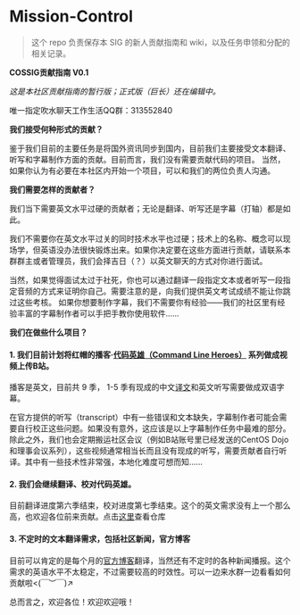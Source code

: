 # Mission-Control
> 这个 repo 负责保存本 SIG 的新人贡献指南和 wiki，以及任务申领和分配的相关记录。

**COSSIG贡献指南 V0.1**

_这是本社区贡献指南的暂行版；正式版（巨长）还在编辑中。_

唯一指定吹水聊天工作生活QQ群：313552840


**我们接受何种形式的贡献？**

鉴于我们目前的主要任务是将国外资讯同步到国内，目前我们主要接受文本翻译、听写和字幕制作方面的贡献。目前而言，我们没有需要贡献代码的项目。
当然，如果你认为有必要在本社区内开始一个项目，可以和我们的两位负责人沟通。


**我们需要怎样的贡献者？**

我们当下需要英文水平过硬的贡献者；无论是翻译、听写还是字幕（打轴）都是如此。

我们不需要你在英文水平过关的同时技术水平也过硬；技术上的名称、概念可以现场学，但英语没办法很快锻炼出来。如果你决定要在这些方面进行贡献，请联系本群群主或者管理员，我们会择吉日（？）以英文聊天的方式对你进行面试。

当然，如果觉得面试太过于社死，你也可以通过翻译一段指定文本或者听写一段指定音频的方式来证明你自己。需要注意的是，向我们提供英文考试成绩不能让你跳过这些考核。
如果你想要制作字幕，我们不需要你有经验——我们的社区里有经验丰富的字幕制作者可以手把手教你使用软件……


**我们在做些什么项目？**

#### 1. 我们目前计划将红帽的播客·[代码英雄（Command Line Heroes）](https://www.redhat.com/en/command-line-heroes) 系列做成视频上传B站。

播客是英文，目前共 9 季， 1-5 季有现成的中文[译文](https://github.com/LCTT/LCRH)和英文听写需要做成双语字幕。

在官方提供的听写（transcript）中有一些错误和文本缺失，字幕制作者可能会需要自行校正这些问题。如果没有意外，这应该是以上字幕制作任务中最难的部分。
除此之外，我们也会定期搬运社区会议（例如B站账号里已经发送的CentOS Dojo和理事会议系列），这些视频通常相当长而且没有现成的听写，需要贡献者自行听译。其中有一些技术性非常强，本地化难度可想而知……

#### 2. 我们会继续翻译、校对代码英雄。

目前翻译进度第六季结束，校对进度第七季结束。这个的英文需求没有上一个那么高，也欢迎各位前来贡献。点击[这里](https://github.com/LCTT/LCRH)查看仓库

#### 3. 不定时的文本翻译需求，包括社区新闻，官方博客

目前可以肯定的是每个月的[官方博客](https://blog.centos.org/)翻译，当然还有不定时的各种新闻播报。这个需求的英语水平不太稳定，不过需要较高的时效性。可以一边来水群一边看看如何贡献啦<(￣︶￣)↗

总而言之，欢迎各位！欢迎欢迎哦！


